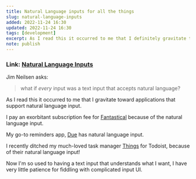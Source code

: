 ```yaml
---
title: Natural Language inputs for all the things
slug: natural-language-inputs
added: 2022-11-24 16:30
updated: 2022-11-24 16:30
tags: [development]
excerpt: As I read this it occurred to me that I definitely gravitate towards applications that support natural language input.
note: publish
---
```

### Link: [Natural Language Inputs](https://blog.jim-nielsen.com/2022/natural-language-inputs/)

Jim Neilsen asks:
> what if _every_ input was a text input that accepts natural language?

As I read this it occurred to me that I gravitate toward applications that support natural language input.

I pay an exorbitant subscription fee for [Fantastical](https://flexibits.com/fantastical) because of the natural language input.

My go-to reminders app, [Due](https://www.dueapp.com/) has natural language input.

I recently ditched my much-loved task manager [Things](https://culturedcode.com/things/) for Todoist, because of their natural language input!

Now I'm so used to having a text input that understands what I want, I have very little patience for fiddling with complicated input UI.


